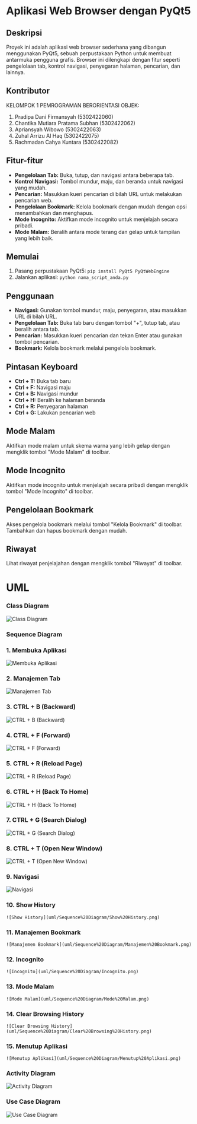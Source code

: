 # Aplikasi Web Browser dengan PyQt5

## Deskripsi
Proyek ini adalah aplikasi web browser sederhana yang dibangun menggunakan PyQt5, sebuah perpustakaan Python untuk membuat antarmuka pengguna grafis. Browser ini dilengkapi dengan fitur seperti pengelolaan tab, kontrol navigasi, penyegaran halaman, pencarian, dan lainnya.

## Kontributor
KELOMPOK 1 PEMROGRAMAN BERORIENTASI OBJEK:
1. ⁠Pradipa Dani Firmansyah (5302422060)
2. ⁠Chantika Mutiara Pratama Subhan (5302422062)
3. ⁠Apriansyah Wibowo (5302422063)
4. ⁠Zuhal Arrizu Al Haq (5302422075)
5. ⁠Rachmadan Cahya Kuntara (5302422082)

## Fitur-fitur
- **Pengelolaan Tab:** Buka, tutup, dan navigasi antara beberapa tab.
- **Kontrol Navigasi:** Tombol mundur, maju, dan beranda untuk navigasi yang mudah.
- **Pencarian:** Masukkan kueri pencarian di bilah URL untuk melakukan pencarian web.
- **Pengelolaan Bookmark:** Kelola bookmark dengan mudah dengan opsi menambahkan dan menghapus.
- **Mode Incognito:** Aktifkan mode incognito untuk menjelajah secara pribadi.
- **Mode Malam:** Beralih antara mode terang dan gelap untuk tampilan yang lebih baik.

## Memulai
1. Pasang perpustakaan PyQt5: `pip install PyQt5 PyQtWebEngine`
2. Jalankan aplikasi: `python nama_script_anda.py`

## Penggunaan
- **Navigasi:** Gunakan tombol mundur, maju, penyegaran, atau masukkan URL di bilah URL.
- **Pengelolaan Tab:** Buka tab baru dengan tombol "+", tutup tab, atau beralih antara tab.
- **Pencarian:** Masukkan kueri pencarian dan tekan Enter atau gunakan tombol pencarian.
- **Bookmark:** Kelola bookmark melalui pengelola bookmark.

## Pintasan Keyboard
- **Ctrl + T:** Buka tab baru
- **Ctrl + F:** Navigasi maju
- **Ctrl + B:** Navigasi mundur
- **Ctrl + H:** Beralih ke halaman beranda
- **Ctrl + R:** Penyegaran halaman
- **Ctrl + G:** Lakukan pencarian web

## Mode Malam
Aktifkan mode malam untuk skema warna yang lebih gelap dengan mengklik tombol "Mode Malam" di toolbar.

## Mode Incognito
Aktifkan mode incognito untuk menjelajah secara pribadi dengan mengklik tombol "Mode Incognito" di toolbar.

## Pengelolaan Bookmark
Akses pengelola bookmark melalui tombol "Kelola Bookmark" di toolbar. Tambahkan dan hapus bookmark dengan mudah.

## Riwayat
Lihat riwayat penjelajahan dengan mengklik tombol "Riwayat" di toolbar.

# UML
### Class Diagram
![Class Diagram](uml/Class%20Diagram/Class%20diagram.jpg)

### Sequence Diagram
### 1. Membuka Aplikasi 
   ![Membuka Aplikasi](uml/Sequence%20Diagram/Membuka%20Aplikasi.png)

### 2. Manajemen Tab
   ![Manajemen Tab](uml/Sequence%20Diagram/Manajemen%20Tab.png)

### 3. CTRL + B (Backward)
   ![CTRL + B (Backward)](uml/Sequence%20Diagram/CTRL%20%2B%20B(Backward).png)

### 4. CTRL + F (Forward)
   ![CTRL + F (Forward)](uml/Sequence%20Diagram/CTRL%20%2B%20F(Forward).png)

### 5. CTRL + R (Reload Page)
   ![CTRL + R (Reload Page)](uml/Sequence%20Diagram/CTRL%20%2B%20R(Reload%20Page).png)

### 6. CTRL + H (Back To Home)
   ![CTRL + H (Back To Home)](uml/Sequence%20Diagram/CTRL%20%2B%20H(Back%20To%20Home).png)

### 7. CTRL + G (Search Dialog)
   ![CTRL + G (Search Dialog)](uml/Sequence%20Diagram/CTRL%20%2B%20G(Search%20Dialog).png)

### 8. CTRL + T (Open New Window)
   ![CTRL + T (Open New Window)](uml/Sequence%20Diagram/CTRL%20%2B%20T(Open%20New%20Window).png)

### 9. Navigasi
   ![Navigasi](uml/Sequence%20Diagram/Navigasi.png)

### 10. Show History
    ![Show History](uml/Sequence%20Diagram/Show%20History.png)

### 11. Manajemen Bookmark
    ![Manajemen Bookmark](uml/Sequence%20Diagram/Manajemen%20Bookmark.png)

### 12. Incognito
    ![Incognito](uml/Sequence%20Diagram/Incognito.png)

### 13. Mode Malam
    ![Mode Malam](uml/Sequence%20Diagram/Mode%20Malam.png)

### 14. Clear Browsing History
    ![Clear Browsing History](uml/Sequence%20Diagram/Clear%20Browsing%20History.png)

### 15. Menutup Aplikasi
    ![Menutup Aplikasi](uml/Sequence%20Diagram/Menutup%20Aplikasi.png)


### Activity Diagram
![Activity Diagram](uml/Activity%20Diagram/Activity%20Diagram.jpg)

### Use Case Diagram
![Use Case Diagram](uml/Use%20Case%20Diagram/Use%20Case%20Diagram%20.jpg)
